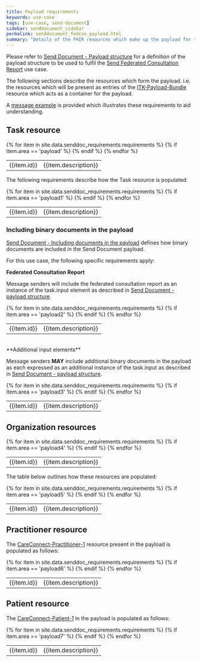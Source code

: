 ```yaml
---
title: Payload requirements
keywords: use-case
tags: [use-case, send-document]
sidebar: senddocument_sidebar
permalink: senddocument_fedcon_payload.html
summary: "Details of the FHIR resources which make up the payload for the Send Federated Consultation Report use case."
---
```



Please refer to [Send Document - Payload structure](senddocument_payload) for a definition of the payload structure to be used to fulfil the [Send Federated Consultation Report](/senddocument_fedcon_overview.html#federated-appointments-use-case) use case.

The following sections describe the resources which form the payload. i.e. the resources which will be present as entries of the [ITK-Payload-Bundle](https://fhir.nhs.uk/STU3/StructureDefinition/ITK-Payload-Bundle-1) resource which acts as a container for the payload. 

A [message example](senddocument_payload) is provided which illustrates these requirements to aid understanding.

## Task resource ##

<table class="requirement-box">
  {% for item in site.data.senddoc_requirements.requirements %}
  {% if item.area == 'payload' %}
  <tr>
    <td id="{{item.id}}">{{item.id}}</td>
    <td>{{item.description}}</td>
  </tr>
  {% endif %}
  {% endfor %}
</table>

The following requirements describe how the Task resource is populated:

<table class="requirement-box">
  {% for item in site.data.senddoc_requirements.requirements %}
  {% if item.area == 'payload1' %}
  <tr>
    <td id="{{item.id}}">{{item.id}}</td>
    <td>{{item.description}}</td>
  </tr>
  {% endif %}
  {% endfor %}
</table>

### Including binary documents in the payload ###

[Send Document - Including documents in the payload](/senddocument_fedcon_payload.html#including-binary-documents-in-the-payload) defines how binary documents are included in the Send Document payload.

For this use case, the following specific requirements apply:

**Federated Consultation Report** <br/>

Message senders will include the federated consultation report as an instance of the task.input element as described in [Send Document - payload structure](senddocument_payload.html#including-documents-in-the-payload).

<table class="requirement-box">
  {% for item in site.data.senddoc_requirements.requirements %}
  {% if item.area == 'payload2' %}
  <tr>
    <td id="{{item.id}}">{{item.id}}</td>
    <td>{{item.description}}</td>
  </tr>
  {% endif %}
  {% endfor %}
</table>
	
<br/>
**Additional input elements**

Message senders **MAY** include additional binary documents in the payload as each expressed as an additional instance of the task.input as described in [Send Document - payload structure](senddocument_payload.html#including-documents-in-the-payload).

<table class="requirement-box">
  {% for item in site.data.senddoc_requirements.requirements %}
  {% if item.area == 'payload3' %}
  <tr>
    <td id="{{item.id}}">{{item.id}}</td>
    <td>{{item.description}}</td>
  </tr>
  {% endif %}
  {% endfor %}
</table>

## Organization resources ##

<table class="requirement-box">
  {% for item in site.data.senddoc_requirements.requirements %}
  {% if item.area == 'payload4' %}
  <tr>
    <td id="{{item.id}}">{{item.id}}</td>
    <td>{{item.description}}</td>
  </tr>
  {% endif %}
  {% endfor %}
</table>

The table below outlines how these resources are populated:

<table class="requirement-box">
  {% for item in site.data.senddoc_requirements.requirements %}
  {% if item.area == 'payload5' %}
  <tr>
    <td id="{{item.id}}">{{item.id}}</td>
    <td>{{item.description}}</td>
  </tr>
  {% endif %}
  {% endfor %}
</table>

## Practitioner resource ##

The [CareConnect-Practitioner-1](https://fhir.hl7.org.uk/STU3/StructureDefinition/CareConnect-Practitioner-1) resource present in the payload is populated as follows:

<table class="requirement-box">
  {% for item in site.data.senddoc_requirements.requirements %}
  {% if item.area == 'payload6' %}
  <tr>
    <td id="{{item.id}}">{{item.id}}</td>
    <td>{{item.description}}</td>
  </tr>
  {% endif %}
  {% endfor %}
</table>

## Patient resource ##

The [CareConnect-Patient-1](https://fhir.hl7.org.uk/STU3/StructureDefinition/CareConnect-Patient-1) in the payload is populated as follows:

<table class="requirement-box">
  {% for item in site.data.senddoc_requirements.requirements %}
  {% if item.area == 'payload7' %}
  <tr>
    <td id="{{item.id}}">{{item.id}}</td>
    <td>{{item.description}}</td>
  </tr>
  {% endif %}
  {% endfor %}
</table>

